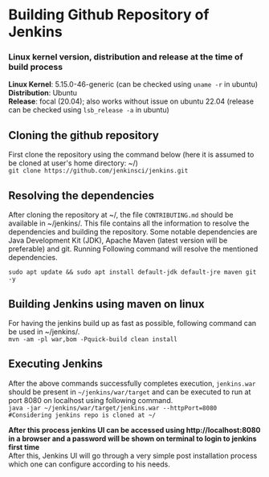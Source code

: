 # Building Github Repository of Jenkins
### Linux kernel version, distribution and release at the time of build process
**Linux Kernel**: 5.15.0-46-generic (can be checked using `uname -r` in ubuntu)  
**Distribution**: Ubuntu  
**Release**: focal (20.04); also works without issue on ubuntu 22.04 (release can be checked using `lsb_release -a` in ubuntu)  
## Cloning the github repository
First clone the repository using the command below (here it is assumed to be cloned at user's home directory: ~/)  
`git clone https://github.com/jenkinsci/jenkins.git`  
## Resolving the dependencies  
After cloning the repository at ~/, the file `CONTRIBUTING.md` should be available in ~/jenkins/. This file contains all the information to resolve the dependencies and building the repository.
Some notable dependencies are Java Development Kit (JDK), Apache Maven (latest version will be preferable) and git. Running Following command will resolve the mentioned dependencies.
```
sudo apt update && sudo apt install default-jdk default-jre maven git -y
```
## Building Jenkins using maven on linux
For having the jenkins build up as fast as possible, following command can be used in ~/jenkins/.  
`mvn -am -pl war,bom -Pquick-build clean install`

## Executing Jenkins
After the above commands successfully completes execution, `jenkins.war` should be present in `~/jenkins/war/target` and can be executed to run at port 8080 on localhost using following command.  
`java -jar ~/jenkins/war/target/jenkins.war --httpPort=8080 #Considering jenkins repo is cloned at ~/`

**After this process jenkins UI can be accessed using http://localhost:8080 in a browser and a password will be shown on terminal to login to jenkins first time**  
After this, Jenkins UI will go through a very simple post installation process which one can configure according to his needs.
